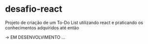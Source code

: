 # desafio-react
Projeto de criação de um To-Do List utilizando react e praticando os conhecimentos adquiridos até então


-> EM DESENVOLVIMENTO ...
